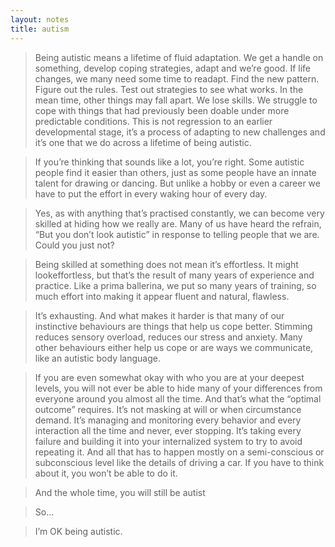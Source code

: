 ```yaml
---
layout: notes
title: autism
---
```


> Being autistic means a lifetime of fluid adaptation. We get a handle on something, develop coping strategies, adapt and we’re good. If life changes, we many need some time to readapt. Find the new pattern. Figure out the rules. Test out strategies to see what works. In the mean time, other things may fall apart. We lose skills. We struggle to cope with things that had previously been doable under more predictable conditions. This is not regression to an earlier developmental stage, it’s a process of adapting to new challenges and it’s one that we do across a lifetime of being autistic.

> If you’re thinking that sounds like a lot, you’re right. Some autistic people find it easier than others, just as some people have an innate talent for drawing or dancing. But unlike a hobby or even a career we have to put the effort in every waking hour of every day.

> Yes, as with anything that’s practised constantly, we can become very skilled at hiding how we really are. Many of us have heard the refrain, “But you don’t look autistic” in response to telling people that we are. Could you just not?

> Being skilled at something does not mean it’s effortless. It might lookeffortless, but that’s the result of many years of experience and practice. Like a prima ballerina, we put so many years of training, so much effort into making it appear fluent and natural, flawless.

> It’s exhausting. And what makes it harder is that many of our instinctive behaviours are things that help us cope better. Stimming reduces sensory overload, reduces our stress and anxiety. Many other behaviours either help us cope or are ways we communicate, like an autistic body language.

>  If you are even somewhat okay with who you are at your deepest levels, you will not ever be able to hide many of your differences from everyone around you almost all the time. And that’s what the “optimal outcome” requires. It’s not masking at will or when circumstance demand. It’s managing and monitoring every behavior and every interaction all the time and never, ever stopping. It’s taking every failure and building it into your internalized system to try to avoid repeating it. And all that has to happen mostly on a semi-conscious or subconscious level like the details of driving a car. If you have to think about it, you won’t be able to do it.

> And the whole time, you will still be autist

> So…

> I’m OK being autistic.
